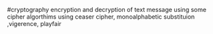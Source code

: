 #cryptography
encryption and decryption of text message using some cipher algorthims using ceaser cipher, monoalphabetic substituion ,vigerence, playfair
